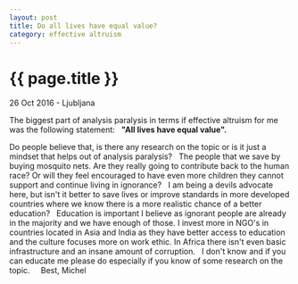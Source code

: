 ```yaml
---
layout: post
title: Do all lives have equal value?
category: effective altruism
---
```


{{ page.title }}
================

<p class="meta">26 Oct 2016 - Ljubljana</p>

The biggest part of analysis paralysis in terms if effective altruism for me was the following statement: 
&nbsp;
**"All lives have equal value".**
&nbsp;

Do people believe that, is there any research on the topic or is it just a mindset that helps out of analysis paralysis?
&nbsp;
The people that we save by buying mosquito nets. 
Are they really going to contribute back to the human race? Or will they feel encouraged to have even more children they cannot support and continue living in ignorance?
&nbsp;
I am being a devils advocate here, but isn't it better to save lives or improve standards in more developed countries where we know there is a more realistic chance of a better education?
&nbsp;
Education is important I believe as ignorant people are already in the majority and we have enough of those. I invest more in NGO's in countries  located in Asia and India as they have better access to education and the culture focuses more on work ethic. In Africa there isn't even basic infrastructure and an insane amount of corruption.
&nbsp;
I don't know and if you can educate me please do especially if you know of some research on the topic.
&nbsp;
&nbsp;
Best, Michel
